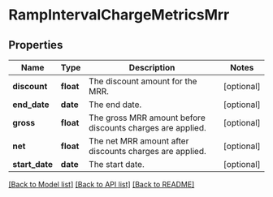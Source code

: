 # RampIntervalChargeMetricsMrr

## Properties
Name | Type | Description | Notes
------------ | ------------- | ------------- | -------------
**discount** | **float** | The discount amount for the MRR. | [optional] 
**end_date** | **date** | The end date. | [optional] 
**gross** | **float** | The gross MRR amount before discounts charges are applied. | [optional] 
**net** | **float** | The net MRR amount after discounts charges are applied. | [optional] 
**start_date** | **date** | The start date. | [optional] 

[[Back to Model list]](../README.md#documentation-for-models) [[Back to API list]](../README.md#documentation-for-api-endpoints) [[Back to README]](../README.md)


